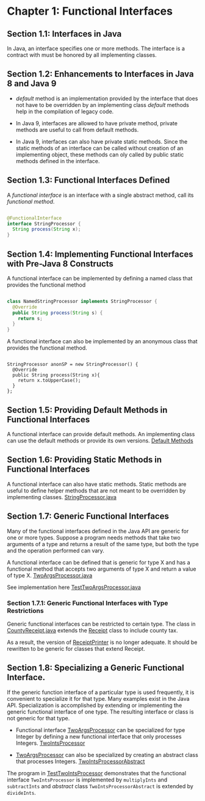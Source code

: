 # Chapter 1: Functional Interfaces

## Section 1.1: Interfaces in Java

In Java, an interface specifies one or more methods. The interface is a contract with must be honored by all
implementing classes.

## Section 1.2: Enhancements to Interfaces in Java 8 and Java 9

- _default_ method is an implementation provided by the interface
  that does not have to be overridden by an implementing class
  _default_ methods help in the compilation of legacy code.

- In Java 9, interfaces are allowed to have private method,
  private methods are useful to call from default methods.

- In Java 9, interfaces can also have private static methods.
  Since the static methods of an interface can be called without creation of
  an implementing object, these methods can oly called by public static methods defined in the interface.

## Section 1.3: Functional Interfaces Defined

A *functional interface* is an interface with a single abstract method, call its *functional method*.

```java

@FunctionalInterface
interface StringProcessor {
  String process(String x);
}

``` 

## Section 1.4: Implementing Functional Interfaces with Pre-Java 8 Constructs

A functional interface can be implemented by defining a named class that provides the functional method

```java

class NamedStringProcessor implements StringProcessor {
  @Override
  public String process(String s) {
    return s;
  }
}

```

A functional interface can also be implemented by an anonymous class that provides the functional method.

```

StringProcessor anonSP = new StringProcessor() {
  @Override
  public String process(String x){
    return x.toUpperCase();
  }
};

```

## Section 1.5: Providing Default Methods in Functional Interfaces

A functional interface can provide default methods. An implementing class can use the default methods or provide its own
versions. [Default Methods](../interfaces/five)

## Section 1.6: Providing Static Methods in Functional Interfaces

A functional interface can also have static methods. Static methods are useful to define helper methods that are not
meant to be overridden by implementing classes. [StringProcessor.java](../StringProcessor.java)

## Section 1.7: Generic Functional Interfaces

Many of the functional interfaces defined in the Java API are generic for one or more types. Suppose a program needs
methods that take two arguments of a type and returns a result of the same type, but both the type and the operation
performed can vary.

A functional interface can be defined that is generic for type X and has a functional method that accepts two arguments
of type X and return a value of type X. [TwoArgsProcessor.java](../interfaces/generic/TwoArgsProcessor.java)

See implementation here [TestTwoArgsProcessor.java](../interfaces/generic/impl/TestTwoArgsProcessor.java)

### Section 1.7.1: Generic Functional Interfaces with Type  Restrictions

Generic functional interfaces can be restricted to certain type. The class
in [CountyReceipt.java](../interfaces/generic/impl/restricted/CountyReceipt.java) extends
the [Receipt](../interfaces/five/Receipt.java) class to include county tax.

As a result, the version of [ReceiptPrinter](../interfaces/five/ReceiptPrinter.java) is no longer adequate. It should be
rewritten to be generic for classes that extend Receipt.

## Section 1.8: Specializing a Generic Functional Interface.

If the generic function interface of a particular type is used frequently, it is convenient to specialize it for that
type. Many examples exist in the Java API. Specialization is accomplished by extending or implementing the generic
functional interface of one type. The resulting interface or class is not generic for that type.

- Functional interface [TwoArgsProcessor](../interfaces/generic/TwoArgsProcessor.java) can be specialized for type
  Integer by defining a new functional interface that only processes
  Integers. [TwoIntsProcessor](../interfaces/generic/TwoIntsProcessor.java)

- [TwoArgsProcessor](../interfaces/generic/TwoArgsProcessor.java) can also be specialized by creating an abstract class
  that processes Integers. [TwoIntsProcessorAbstract](../interfaces/generic/TwoIntsProcessorAbstract.java)

The program in [TestTwoIntsProcessor](../interfaces/generic/impl/TestTwoIntsProcessor.java) demonstrates that the
functional interface `TwoIntsProcessor` is implemented by `multiplyInts`
and `subtractInts` and *abstract* class `TwoIntsProcessorAbstract` is extended by `divideInts`.
